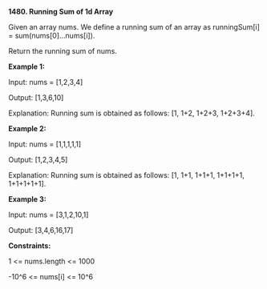 **1480. Running Sum of 1d Array**

Given an array nums. We define a running sum of an array as runningSum[i] = sum(nums[0]…nums[i]).

Return the running sum of nums. 

**Example 1:**

Input: nums = [1,2,3,4]

Output: [1,3,6,10]

Explanation: Running sum is obtained as follows: [1, 1+2, 1+2+3, 1+2+3+4].

**Example 2:**

Input: nums = [1,1,1,1,1]

Output: [1,2,3,4,5]

Explanation: Running sum is obtained as follows: [1, 1+1, 1+1+1, 1+1+1+1, 1+1+1+1+1].

**Example 3:**

Input: nums = [3,1,2,10,1]

Output: [3,4,6,16,17] 

**Constraints:**

1 <= nums.length <= 1000

-10^6 <= nums[i] <= 10^6
